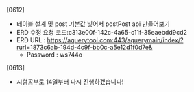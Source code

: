 [0612]

- 테이블 설계 및 post 기본값 넣어서 postPost api 만들어보기
- ERD 수정 요청 코드:c313e00f-142c-4a65-c11f-35eaebdd9cd2
- ERD URL : https://aquerytool.com:443/aquerymain/index/?rurl=1873c6ab-194d-4c9f-bb0c-a5e12d1f0d7e&
    - Password : ws744o

[0613]

- 시험공부로 14일부터 다시 진행하겠습니다!
